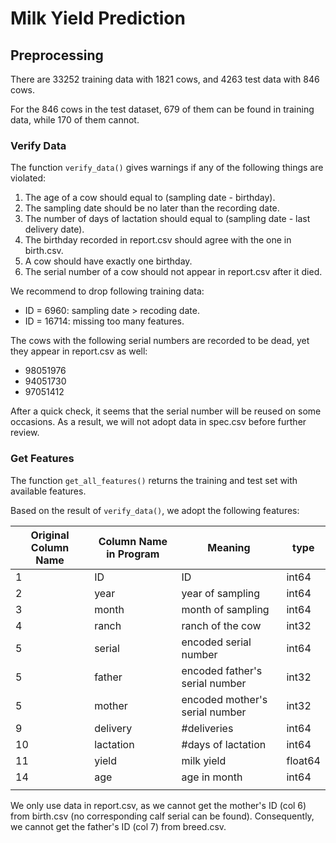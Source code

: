 # Milk Yield Prediction

## Preprocessing

There are 33252 training data with 1821 cows, and 4263 test data with 846 cows.

For the 846 cows in the test dataset, 679 of them can be found in training data, while 170 of them cannot.

### Verify Data

The function `verify_data()` gives warnings if any of the following things are violated:

1. The age of a cow should equal to (sampling date - birthday).
2. The sampling date should be no later than the recording date.
3. The number of days of lactation should equal to (sampling date - last delivery date).
4. The birthday recorded in report.csv should agree with the one in birth.csv.
5. A cow should have exactly one birthday.
6. The serial number of a cow should not appear in report.csv after it died.

We recommend to drop following training data:
- ID = 6960: sampling date > recoding date.
- ID = 16714: missing too many features.

The cows with the following serial numbers are recorded to be dead, yet they appear in report.csv as well:
- 98051976
- 94051730
- 97051412

After a quick check, it seems that the serial number will be reused on some occasions. As a result, we will not adopt data in spec.csv before further review.

### Get Features

The function `get_all_features()` returns the training and test set with available features.

Based on the result of `verify_data()`, we adopt the following features:

| Original Column Name | Column Name in Program | Meaning                        | type    |
| -------------------- | ---------------------- | ------------------------------ | ------- |
| 1                    | ID                     | ID                             | int64   |
| 2                    | year                   | year of sampling               | int64   |
| 3                    | month                  | month of sampling              | int64   |
| 4                    | ranch                  | ranch of the cow               | int32   |
| 5                    | serial                 | encoded serial number          | int64   |
| 5                    | father                 | encoded father's serial number | int32   |
| 5                    | mother                 | encoded mother's serial number | int32   |
| 9                    | delivery               | #deliveries                    | int64   |
| 10                   | lactation              | #days of lactation             | int64   |
| 11                   | yield                  | milk yield                     | float64 |
| 14                   | age                    | age in month                   | int64   |
|                      |                        |                                |         |

We only use data in report.csv, as we cannot get the mother's ID (col 6) from birth.csv (no corresponding calf serial can be found). Consequently, we cannot get the father's ID (col 7) from breed.csv.
